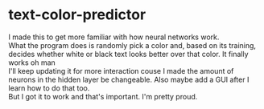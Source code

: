 # text-color-predictor  
I made this to get more familiar with how neural networks work.  
What the program does is randomly pick a color and, based on its training, decides whether white or black text looks better over that color. 
It finally works oh man  
I'll keep updating it for more interaction couse I made the amount of neurons in the hidden layer be changeable. Also maybe add a GUI after I learn how to do that too.  
But I got it to work and that's important. I'm pretty proud.
